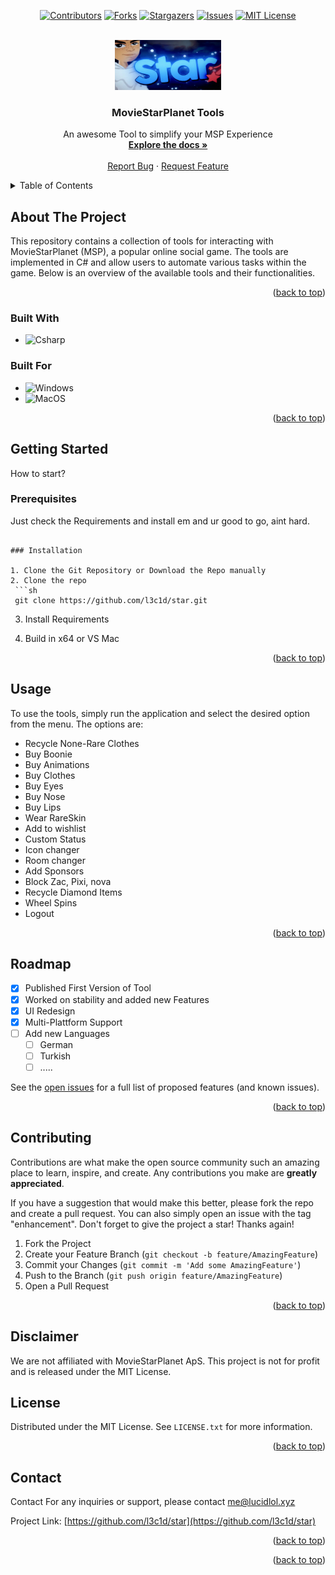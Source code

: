 <a name="readme-top"></a>




<!-- PROJECT SHIELDS -->

<div align="center">

  [![Contributors][contributors-shield]][contributors-url]
  [![Forks][forks-shield]][forks-url]
  [![Stargazers][stars-shield]][stars-url]
  [![Issues][issues-shield]][issues-url]
  [![MIT License][license-shield]][license-url]

</div>

[contributors-shield]: https://img.shields.io/github/contributors/l3c1d/star.svg?style=flat-square
[forks-shield]: https://img.shields.io/github/forks/l3c1d/star.svg?style=flat-square
[stars-shield]: https://img.shields.io/github/stars/l3c1d/star.svg?style=flat-square
[issues-shield]: https://img.shields.io/github/issues/l3c1d/star.svg?style=flat-square
[license-shield]: https://img.shields.io/github/license/l3c1d/star.svg?style=flat-square

[contributors-url]: https://github.com/l3c1d/star/graphs/contributors
[forks-url]: https://github.com/l3c1d/star/network/members
[stars-url]: https://github.com/l3c1d/star/stargazers
[issues-url]: https://github.com/l3c1d/star/issues
[license-url]: https://github.com/l3c1d/star/blob/main/LICENSE.txt





<!-- PROJECT LOGO -->
<br />
<div align="center">
  <a href="https://github.com/l3c1d/star">
    <img src="IMG_3520.jpeg" alt="Logo" width="170" height="80">
  </a>

  <h3 align="center">MovieStarPlanet Tools</h3>

  <p align="center">
    An awesome Tool to simplify your MSP Experience
    <br />
    <a href="https://github.com/l3c1d/star/tree/main/msptool"><strong>Explore the docs »</strong></a>
    <br />
    <br />
    <a href="https://github.com/l3c1d/star/issues/new?labels=bug">Report Bug</a>
    ·
    <a href="https://github.com/l3c1d/star/issues/new?labels=enhancement">Request Feature</a>
  </p>
</div>


<!-- TABLE OF CONTENTS -->
<details>
  <summary>Table of Contents</summary>
  <ol>
    <li>
      <a href="#about-the-project">About The Tool</a>
      <ul>
        <li><a href="#built-with">Built With</a></li>
      </ul>
    </li>
    <li>
      <a href="#getting-started">Getting Started</a>
      <ul>
        <li><a href="#prerequisites">Prerequisites</a></li>
        <li><a href="#installation">Installation</a></li>
      </ul>
    </li>
    <li><a href="#usage">Usage</a></li>
    <li><a href="#roadmap">Roadmap</a></li>
    <li><a href="#contributing">Contributing</a></li>
    <li><a href="#license">License</a></li>
    <li><a href="#contact">Contact</a></li>
  </ol>
</details>



<!-- ABOUT THE PROJECT -->
## About The Project

This repository contains a collection of tools for interacting with MovieStarPlanet (MSP), a popular online social game. The tools are implemented in C# and allow users to automate various tasks within the game. Below is an overview of the available tools and their functionalities.


<p align="right">(<a href="#readme-top">back to top</a>)</p>



### Built With


* ![Csharp][star-csharpurl]

### Built For
* ![Windows][star-windowsurl]
* ![MacOS][star-macosurl]


<p align="right">(<a href="#readme-top">back to top</a>)</p>



<!-- GETTING STARTED -->
## Getting Started

How to start?

### Prerequisites

Just check the Requirements and install em and ur good to go, aint hard.
  ```

### Installation

1. Clone the Git Repository or Download the Repo manually
2. Clone the repo
   ```sh
   git clone https://github.com/l3c1d/star.git
   ```
3. Install Requirements
   
4. Build in x64 or VS Mac

<p align="right">(<a href="#readme-top">back to top</a>)</p>



## Usage

To use the tools, simply run the application and select the desired option from the menu. The options are:

* Recycle None-Rare Clothes
* Buy Boonie
* Buy Animations
* Buy Clothes
* Buy Eyes
* Buy Nose
* Buy Lips
* Wear RareSkin
* Add to wishlist
* Custom Status
* Icon changer
* Room changer
* Add Sponsors
* Block Zac, Pixi, nova
* Recycle Diamond Items
* Wheel Spins
* Logout


<p align="right">(<a href="#readme-top">back to top</a>)</p>



<!-- ROADMAP -->
## Roadmap

- [x] Published First Version of Tool
- [x] Worked on stability and added new Features 
- [x] UI Redesign
- [x] Multi-Plattform Support
 - [ ] Add new Languages
    - [ ] German
    - [ ] Turkish
    - [ ] .....

See the [open issues](https://github.com/l3c1d/star/issues) for a full list of proposed features (and known issues).

<p align="right">(<a href="#readme-top">back to top</a>)</p>



<!-- CONTRIBUTING -->
## Contributing

Contributions are what make the open source community such an amazing place to learn, inspire, and create. Any contributions you make are **greatly appreciated**.

If you have a suggestion that would make this better, please fork the repo and create a pull request. You can also simply open an issue with the tag "enhancement".
Don't forget to give the project a star! Thanks again!

1. Fork the Project
2. Create your Feature Branch (`git checkout -b feature/AmazingFeature`)
3. Commit your Changes (`git commit -m 'Add some AmazingFeature'`)
4. Push to the Branch (`git push origin feature/AmazingFeature`)
5. Open a Pull Request

<p align="right">(<a href="#readme-top">back to top</a>)</p>

## Disclaimer

We are not affiliated with MovieStarPlanet ApS. This project is not for profit and is released under the MIT License.



## License

Distributed under the MIT License. See `LICENSE.txt` for more information.


<p align="right">(<a href="#readme-top">back to top</a>)</p>



<!-- CONTACT -->
## Contact

Contact For any inquiries or support, please contact me@lucidlol.xyz

Project Link: [https://github.com/l3c1d/star](https://github.com/l3c1d/star)

<p align="right">(<a href="#readme-top">back to top</a>)</p>




<p align="right">(<a href="#readme-top">back to top</a>)</p>



<!-- MARKDOWN LINKS & IMAGES -->
[contributors-shield]: https://img.shields.io/github/contributors/othneildrew/Best-README-Template.svg?style=for-the-badge
[contributors-url]: https://github.com/l3c1d/star/graphs/contributors
[forks-shield]: https://img.shields.io/github/forks/othneildrew/Best-README-Template.svg?style=for-the-badge
[forks-url]: https://github.com/l3c1d/star/network/members
[stars-shield]: https://img.shields.io/github/stars/othneildrew/Best-README-Template.svg?style=for-the-badge
[star-csharp]: https://img.shields.io/badge/C%23-239120?style=for-the-badge&logo=c-sharp&logoColor=white
[star-csharpurl]: https://img.shields.io/badge/C%23-239120?style=for-the-badge&logo=c-sharp&logoColor=white

[star-windows]: https://img.shields.io/badge/Windows-0078D6?style=for-the-badge&logo=windows&logoColor=white
[star-windowsurl]: https://img.shields.io/badge/Windows-0078D6?style=for-the-badge&logo=windows&logoColor=white

[star-macos]: https://img.shields.io/badge/MacOS--9cf?logo=Apple&style=social
[star-macosurl]: https://img.shields.io/badge/MacOS--9cf?logo=Apple&style=social

[star-linux]: https://img.shields.io/badge/Linux-FCC624?style=for-the-badge&logo=linux&logoColor=black
[star-linuxurl]: https://img.shields.io/badge/Linux-FCC624?style=for-the-badge&logo=linux&logoColor=black

[stars-swift]: https://i.imgur.com/9NFfY9z.png
[stars-url]: https://github.com/l3c1d/star/stargazers
[issues-shield]: https://img.shields.io/github/issues/othneildrew/Best-README-Template.svg?style=for-the-badge
[issues-url]: https://github.com/l3c1d/star/issues
[license-shield]: https://img.shields.io/github/license/othneildrew/Best-README-Template.svg?style=for-the-badge
[license-url]: https://github.com/l3c1d/star/blob/master/LICENSE.txt
[linkedin-shield]: https://img.shields.io/badge/-LinkedIn-black.svg?style=for-the-badge&logo=linkedin&colorB=555
[product-screenshot]: images/screenshot.png
[Next.js]: https://img.shields.io/badge/next.js-000000?style=for-the-badge&logo=nextdotjs&logoColor=white
[Next-url]: https://nextjs.org/
[React.js]: https://img.shields.io/badge/React-20232A?style=for-the-badge&logo=react&logoColor=61DAFB
[React-url]: https://reactjs.org/
[Vue.js]: https://img.shields.io/badge/Vue.js-35495E?style=for-the-badge&logo=vuedotjs&logoColor=4FC08D
[Vue-url]: https://vuejs.org/
[Angular.io]: https://img.shields.io/badge/Angular-DD0031?style=for-the-badge&logo=angular&logoColor=white
[Angular-url]: https://angular.io/
[Svelte.dev]: https://img.shields.io/badge/Svelte-4A4A55?style=for-the-badge&logo=svelte&logoColor=FF3E00
[Svelte-url]: https://svelte.dev/
[Laravel.com]: https://img.shields.io/badge/Laravel-FF2D20?style=for-the-badge&logo=laravel&logoColor=white
[Laravel-url]: https://laravel.com
[Bootstrap.com]: https://img.shields.io/badge/Bootstrap-563D7C?style=for-the-badge&logo=bootstrap&logoColor=white
[Bootstrap-url]: https://getbootstrap.com
[JQuery.com]: https://img.shields.io/badge/jQuery-0769AD?style=for-the-badge&logo=jquery&logoColor=white
[JQuery-url]: https://jquery.com 
